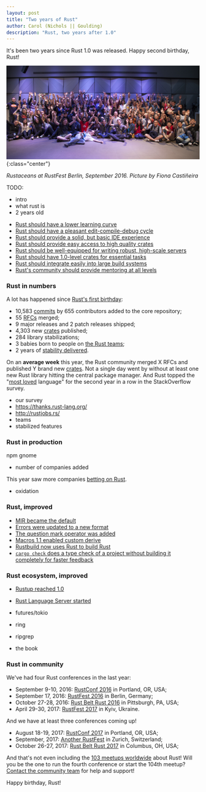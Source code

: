 ```yaml
---
layout: post
title: "Two years of Rust"
author: Carol (Nichols || Goulding)
description: "Rust, two years after 1.0"
---
```


It's been two years since Rust 1.0 was released. Happy second birthday, Rust!

![Group picture from RustFest Berlin][group-pic]{:class="center"}

*Rustaceans at RustFest Berlin, September 2016. Picture by Fiona Castiñeira*

[group-pic]: /images/2017-05-Second-Birthday/rustfest-berlin.jpeg

TODO:
- intro
- what rust is
- 2 years old


* [Rust should have a lower learning curve](https://github.com/rust-lang/rust-roadmap/issues/3)
* [Rust should have a pleasant edit-compile-debug cycle](https://github.com/rust-lang/rust-roadmap/issues/1)
* [Rust should provide a solid, but basic IDE experience](https://github.com/rust-lang/rust-roadmap/issues/2)
* [Rust should provide easy access to high quality crates](https://github.com/rust-lang/rust-roadmap/issues/9)
* [Rust should be well-equipped for writing robust, high-scale servers](https://github.com/rust-lang/rust-roadmap/issues/10)
* [Rust should have 1.0-level crates for essential tasks](https://github.com/rust-lang/rust-roadmap/issues/11)
* [Rust should integrate easily into large build systems](https://github.com/rust-lang/rust-roadmap/issues/12)
* [Rust's community should provide mentoring at all levels](https://github.com/rust-lang/rust-roadmap/issues/13)


### Rust in numbers

A lot has happened since [Rust's first birthday]:

<!--
Will rerun these just before publishing:

commits:
`git log --since=2016-05-15 --until=2017-05-15 --oneline | wc`

contributors:
`git log --since=2016-05-15 --until=2017-05-15 --oneline --format="%aN" | sort | uniq | wc`

rfcs:
`git ls-tree a4a22d7c5dd71724bb2cd0fe2db5026338d0b270 text/ | wc` => there were 255 RFCs a year ago
`git ls-tree HEAD text/ | wc` => there are 310 RFCs now
310 - 255 =  55

crates:
`select count(*) from crates where date(created_at) >= '2016-05-15';`
-->

- 10,583 [commits] by 655 contributors added to the core repository;
- 55 [RFCs] merged;
- 9 major releases and 2 patch releases shipped;
- 4,303 new [crates] published;
- 284 library stabilizations;
- 3 babies born to people on [the Rust teams];
- 2 years of [stability delivered].

On an **average week** this year, the Rust community merged X RFCs and
published Y brand new [crates]. Not a single day went by without at least one
new Rust library hitting the central package manager. And Rust topped the
"[most loved] language" for the second year in a row in the StackOverflow survey.

- our survey
- https://thanks.rust-lang.org/
- http://rustjobs.rs/
- teams
- stabilized features

[Rust's first birthday]: https://blog.rust-lang.org/2016/05/16/rust-at-one-year.html
[survey]: https://blog.rust-lang.org/2017/05/03/survey.html
[most loved]: https://insights.stackoverflow.com/survey/2017#technology-most-loved-dreaded-and-wanted-languages
[commits]: https://github.com/rust-lang/rust/commits/master
[RFCs]: https://github.com/rust-lang/rfcs
[stability delivered]: http://blog.rust-lang.org/2014/10/30/Stability.html
[the Rust teams]: https://www.rust-lang.org/en-US/team.html
[crates]: https://crates.io/

### Rust in production

npm
gnome

- number of companies added

This year saw more companies [betting on Rust].

[betting on Rust]: https://www.rust-lang.org/friends.html

- oxidation

### Rust, improved

- [MIR became the default](https://github.com/rust-lang/rust/pull/34096)
- [Errors were updated to a new format](https://github.com/rust-lang/rust/issues/35233)
- [The question mark operator was added](https://github.com/rust-lang/rust/pull/31954)
- [Macros 1.1 enabled custom derive](https://github.com/rust-lang/rust/pull/35957)
- [Rustbuild now uses Rust to build Rust](https://github.com/rust-lang/rust/pull/37817)
- [`cargo check` does a type check of a project without building it completely for faster feedback](https://github.com/rust-lang/cargo/pull/3296)


### Rust ecosystem, improved

- [Rustup reached 1.0](https://github.com/rust-lang/rust/pull/31954)
- [Rust Language Server started](https://github.com/rust-lang-nursery/rls)
- futures/tokio
- ring
- ripgrep

- the book


### Rust in community

We've had four Rust conferences in the last year:

- September 9-10, 2016: [RustConf 2016] in Portland, OR, USA;
- September 17, 2016: [RustFest 2016] in Berlin, Germany;
- October 27-28, 2016: [Rust Belt Rust 2016] in Pittsburgh, PA, USA;
- April 29-30, 2017: [RustFest 2017] in Kyiv, Ukraine.

[RustConf 2016]: TODO
[RustFest 2016]: http://2016.rustfest.eu/
[Rust Belt Rust 2016]: http://conf2016.rust-belt-rust.com/
[Rustfest 2017]: http://2017.rustfest.eu/

And we have at least three conferences coming up!

- August 18-19, 2017: [RustConf 2017] in Portland, OR, USA;
- September, 2017: [Another RustFest] in Zurich, Switzerland;
- October 26-27, 2017: [Rust Belt Rust 2017] in Columbus, OH, USA;

[Rust Belt Rust 2017]: http://conf2017.rust-belt-rust.com/
[RustConf 2017]: http://rustconf.com/
[Another RustFest]: https://rustfest.ch/

And that's not even including the [103 meetups worldwide][meetup] about Rust!
Will you be the one to run the fourth conference or start the 104th meetup?
[Contact the community team] for help and support!

[meetup]: http://rust.meetup.com/
[Contact the community team]: https://community.rs/

Happy birthday, Rust!
